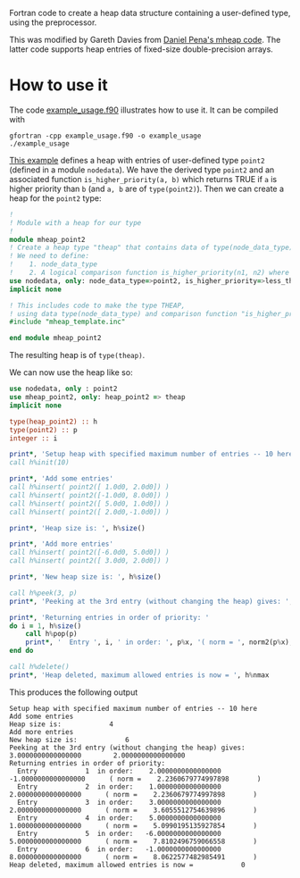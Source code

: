 Fortran code to create a heap data structure containing a user-defined type, using the preprocessor.

This was modified by Gareth Davies from [Daniel Pena's mheap
code](https://github.com/trifling/mheap). The latter code supports heap
entries of fixed-size double-precision arrays.

# How to use it

The code [example_usage.f90](example_usage.f90) illustrates how to use it. It can be compiled with
```
gfortran -cpp example_usage.f90 -o example_usage
./example_usage
```

[This example](example_usage.f90) defines a heap with entries of user-defined type `point2` (defined in a module `nodedata`). We have the derived type `point2` and an associated function `is_higher_priority(a, b)` which returns TRUE if `a` is higher priority than `b` (and `a, b` are of `type(point2)`). Then we can create a heap for the `point2` type:
```fortran
!
! Module with a heap for our type
!
module mheap_point2
! Create a heap type "theap" that contains data of type(node_data_type)
! We need to define:
!    1. node_data_type
!    2. A logical comparison function is_higher_priority(n1, n2) where n1, n2 are type(node_data_type)
use nodedata, only: node_data_type=>point2, is_higher_priority=>less_than
implicit none

! This includes code to make the type THEAP, 
! using data type(node_data_type) and comparison function "is_higher_priority"
#include "mheap_template.inc"

end module mheap_point2
```
The resulting heap is of `type(theap)`.

We can now use the heap like so:
```fortran
use nodedata, only : point2
use mheap_point2, only: heap_point2 => theap
implicit none

type(heap_point2) :: h
type(point2) :: p
integer :: i

print*, 'Setup heap with specified maximum number of entries -- 10 here'
call h%init(10)

print*, 'Add some entries'
call h%insert( point2([ 1.0d0, 2.0d0]) )
call h%insert( point2([-1.0d0, 8.0d0]) )
call h%insert( point2([ 5.0d0, 1.0d0]) )
call h%insert( point2([ 2.0d0,-1.0d0]) )

print*, 'Heap size is: ', h%size()

print*, 'Add more entries'
call h%insert( point2([-6.0d0, 5.0d0]) )
call h%insert( point2([ 3.0d0, 2.0d0]) )

print*, 'New heap size is: ', h%size()

call h%peek(3, p)
print*, 'Peeking at the 3rd entry (without changing the heap) gives: ', p%x

print*, 'Returning entries in order of priority: '
do i = 1, h%size()
    call h%pop(p) 
    print*, '  Entry ', i, ' in order: ', p%x, '( norm = ', norm2(p%x), ' )'
end do

call h%delete()
print*, 'Heap deleted, maximum allowed entries is now = ', h%nmax
```

This produces the following output
```
Setup heap with specified maximum number of entries -- 10 here
Add some entries
Heap size is:            4
Add more entries
New heap size is:            6
Peeking at the 3rd entry (without changing the heap) gives:    3.0000000000000000        2.0000000000000000     
Returning entries in order of priority: 
  Entry            1  in order:    2.0000000000000000       -1.0000000000000000      ( norm =    2.2360679774997898       )
  Entry            2  in order:    1.0000000000000000        2.0000000000000000      ( norm =    2.2360679774997898       )
  Entry            3  in order:    3.0000000000000000        2.0000000000000000      ( norm =    3.6055512754639896       )
  Entry            4  in order:    5.0000000000000000        1.0000000000000000      ( norm =    5.0990195135927854       )
  Entry            5  in order:   -6.0000000000000000        5.0000000000000000      ( norm =    7.8102496759066558       )
  Entry            6  in order:   -1.0000000000000000        8.0000000000000000      ( norm =    8.0622577482985491       )
Heap deleted, maximum allowed entries is now =            0
```
